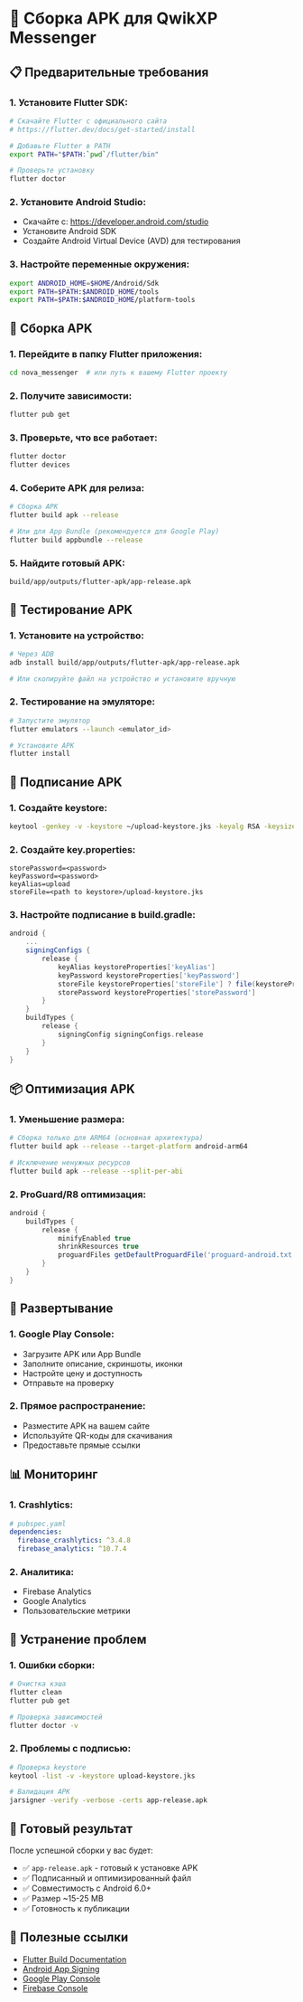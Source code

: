 # 🚀 Сборка APK для QwikXP Messenger

## 📋 Предварительные требования

### 1. **Установите Flutter SDK:**
```bash
# Скачайте Flutter с официального сайта
# https://flutter.dev/docs/get-started/install

# Добавьте Flutter в PATH
export PATH="$PATH:`pwd`/flutter/bin"

# Проверьте установку
flutter doctor
```

### 2. **Установите Android Studio:**
- Скачайте с: https://developer.android.com/studio
- Установите Android SDK
- Создайте Android Virtual Device (AVD) для тестирования

### 3. **Настройте переменные окружения:**
```bash
export ANDROID_HOME=$HOME/Android/Sdk
export PATH=$PATH:$ANDROID_HOME/tools
export PATH=$PATH:$ANDROID_HOME/platform-tools
```

## 🔧 Сборка APK

### 1. **Перейдите в папку Flutter приложения:**
```bash
cd nova_messenger  # или путь к вашему Flutter проекту
```

### 2. **Получите зависимости:**
```bash
flutter pub get
```

### 3. **Проверьте, что все работает:**
```bash
flutter doctor
flutter devices
```

### 4. **Соберите APK для релиза:**
```bash
# Сборка APK
flutter build apk --release

# Или для App Bundle (рекомендуется для Google Play)
flutter build appbundle --release
```

### 5. **Найдите готовый APK:**
```
build/app/outputs/flutter-apk/app-release.apk
```

## 📱 Тестирование APK

### 1. **Установите на устройство:**
```bash
# Через ADB
adb install build/app/outputs/flutter-apk/app-release.apk

# Или скопируйте файл на устройство и установите вручную
```

### 2. **Тестирование на эмуляторе:**
```bash
# Запустите эмулятор
flutter emulators --launch <emulator_id>

# Установите APK
flutter install
```

## 🔐 Подписание APK

### 1. **Создайте keystore:**
```bash
keytool -genkey -v -keystore ~/upload-keystore.jks -keyalg RSA -keysize 2048 -validity 10000 -alias upload
```

### 2. **Создайте key.properties:**
```properties
storePassword=<password>
keyPassword=<password>
keyAlias=upload
storeFile=<path to keystore>/upload-keystore.jks
```

### 3. **Настройте подписание в build.gradle:**
```gradle
android {
    ...
    signingConfigs {
        release {
            keyAlias keystoreProperties['keyAlias']
            keyPassword keystoreProperties['keyPassword']
            storeFile keystoreProperties['storeFile'] ? file(keystoreProperties['storeFile']) : null
            storePassword keystoreProperties['storePassword']
        }
    }
    buildTypes {
        release {
            signingConfig signingConfigs.release
        }
    }
}
```

## 📦 Оптимизация APK

### 1. **Уменьшение размера:**
```bash
# Сборка только для ARM64 (основная архитектура)
flutter build apk --release --target-platform android-arm64

# Исключение ненужных ресурсов
flutter build apk --release --split-per-abi
```

### 2. **ProGuard/R8 оптимизация:**
```gradle
android {
    buildTypes {
        release {
            minifyEnabled true
            shrinkResources true
            proguardFiles getDefaultProguardFile('proguard-android.txt'), 'proguard-rules.pro'
        }
    }
}
```

## 🚀 Развертывание

### 1. **Google Play Console:**
- Загрузите APK или App Bundle
- Заполните описание, скриншоты, иконки
- Настройте цену и доступность
- Отправьте на проверку

### 2. **Прямое распространение:**
- Разместите APK на вашем сайте
- Используйте QR-коды для скачивания
- Предоставьте прямые ссылки

## 📊 Мониторинг

### 1. **Crashlytics:**
```yaml
# pubspec.yaml
dependencies:
  firebase_crashlytics: ^3.4.8
  firebase_analytics: ^10.7.4
```

### 2. **Аналитика:**
- Firebase Analytics
- Google Analytics
- Пользовательские метрики

## 🔧 Устранение проблем

### 1. **Ошибки сборки:**
```bash
# Очистка кэша
flutter clean
flutter pub get

# Проверка зависимостей
flutter doctor -v
```

### 2. **Проблемы с подписью:**
```bash
# Проверка keystore
keytool -list -v -keystore upload-keystore.jks

# Валидация APK
jarsigner -verify -verbose -certs app-release.apk
```

## 📱 Готовый результат

После успешной сборки у вас будет:
- ✅ `app-release.apk` - готовый к установке APK
- ✅ Подписанный и оптимизированный файл
- ✅ Совместимость с Android 6.0+
- ✅ Размер ~15-25 MB
- ✅ Готовность к публикации

## 🔗 Полезные ссылки

- [Flutter Build Documentation](https://flutter.dev/docs/deployment/android)
- [Android App Signing](https://developer.android.com/studio/publish/app-signing)
- [Google Play Console](https://play.google.com/console)
- [Firebase Console](https://console.firebase.google.com/)
